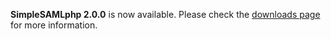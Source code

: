 **SimpleSAMLphp 2.0.0** is now available. Please check the [downloads page](/download) for more information.
